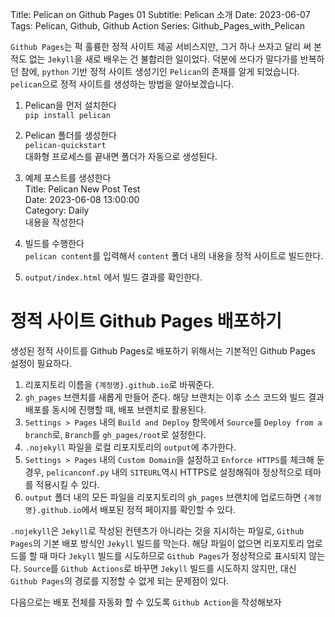 Title: Pelican on Github Pages 01
Subtitle: Pelican 소개
Date: 2023-06-07
Tags: Pelican, Github, Github Action
Series: Github_Pages_with_Pelican

`Github Pages`는 퍽 훌륭한 정적 사이트 제공 서비스지만, 그거 하나 쓰자고 달리 써 본 적도 없는 `Jekyll`을 새로 배우는 건 불합리한 일이었다. 덕분에 쓰다가 말다가를 반복하던 참에, `python` 기반 정적 사이트 생성기인 `Pelican`의 존재를 알게 되었습니다. `pelican`으로 정적 사이트를 생성하는 방법을 알아보겠습니다.

1. Pelican을 먼저 설치한다  
  `pip install pelican`
  

2. Pelican 폴더를 생성한다  
  `pelican-quickstart`  
  대화형 프로세스를 끝내면 폴더가 자동으로 생성된다.


3. 예제 포스트를 생성한다  
  Title: Pelican New Post Test  
  Date: 2023-06-08 13:00:00  
  Category: Daily  
  내용을 작성한다


4. 빌드를 수행한다  
  `pelican content`를 입력해서 `content` 폴더 내의 내용을 정적 사이트로 빌드한다.


5. `output/index.html` 에서 빌드 결과를 확인한다.

# 정적 사이트 Github Pages 배포하기
생성된 정적 사이트를 Github Pages로 배포하기 위해서는 기본적인 Github Pages 설정이 필요하다.  
1. 리포지토리 이름을 `{계정명}.github.io`로 바꿔준다.  
2. `gh_pages` 브랜치를 새롭게 만들어 준다. 해당 브랜치는 이후 소스 코드와 빌드 결과 배포를 동시에 진행할 때, 배포 브랜치로 활용된다.  
3. `Settings > Pages` 내의 `Build and Deploy` 항목에서 `Source`를 `Deploy from a branch`로, `Branch`를 `gh_pages/root`로 설정한다.  
4. `.nojekyll` 파일을 로컬 리포지토리의 `output`에 추가한다.  
5. `Settings > Pages` 내의 `Custom Domain`을 설정하고 `Enforce HTTPS`를 체크해 둔 경우, `pelicanconf.py` 내의 `SITEURL`역시 HTTPS로 설정해줘야 정상적으로 테마를 적용시킬 수 있다.  
6. `output` 폴더 내의 모든 파일을 리포지토리의 `gh_pages` 브랜치에 업로드하면 `{계정명}.github.io`에서 배포된 정적 페이지를 확인할 수 있다.  

`.nojekyll`은 `Jekyll`로 작성된 컨텐츠가 아니라는 것을 지시하는 파일로, `Github Pages`의 기본 배포 방식인 `Jekyll` 빌드를 막는다. 해당 파일이 없으면 리포지토리 업로드를 할 때 마다 `Jekyll` 빌드를 시도하므로 `Github Pages`가 정상적으로 표시되지 않는다. `Source`를 `Github Actions`로 바꾸면 `Jekyll` 빌드를 시도하지 않지만, 대신 `Github Pages`의 경로를 지정할 수 없게 되는 문제점이 있다.

다음으로는 배포 전체를 자동화 할 수 있도록 `Github Action`을 작성해보자